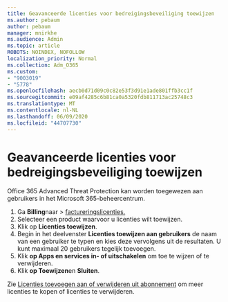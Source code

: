 ```yaml
---
title: Geavanceerde licenties voor bedreigingsbeveiliging toewijzen
ms.author: pebaum
author: pebaum
manager: mnirkhe
ms.audience: Admin
ms.topic: article
ROBOTS: NOINDEX, NOFOLLOW
localization_priority: Normal
ms.collection: Adm_O365
ms.custom:
- "9003019"
- "5778"
ms.openlocfilehash: aecb0d71d09c0c82e53f3d91e1ade801ffb3cc1f
ms.sourcegitcommit: e09af4285c6b81ca0a5320fdb811713ac25748c3
ms.translationtype: MT
ms.contentlocale: nl-NL
ms.lasthandoff: 06/09/2020
ms.locfileid: "44707730"
---
```

# <a name="assign-advanced-threat-protection-licenses"></a>Geavanceerde licenties voor bedreigingsbeveiliging toewijzen

Office 365 Advanced Threat Protection kan worden toegewezen aan gebruikers in het Microsoft 365-beheercentrum.

1. Ga **Billing**naar  >  [factureringslicenties.](https://go.microsoft.com/fwlink/p/?linkid=842264)
2. Selecteer een product waarvoor u licenties wilt toewijzen.
3. Klik op **Licenties toewijzen**.
4. Begin in het deelvenster **Licenties toewijzen aan gebruikers** de naam van een gebruiker te typen en kies deze vervolgens uit de resultaten. U kunt maximaal 20 gebruikers tegelijk toevoegen.
5. Klik **op Apps en services in- of uitschakelen** om toe te wijzen of te verwijderen.
6. Klik **op Toewijzen**en **Sluiten**.

Zie [Licenties toevoegen aan of verwijderen uit abonnement](https://docs.microsoft.com/microsoft-365/commerce/licenses/buy-licenses?view=o365-worldwide#add-or-remove-licenses-for-your-business-subscription) om meer licenties te kopen of licenties te verwijderen.